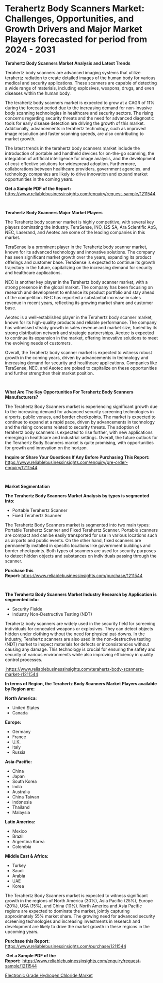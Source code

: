 <p><h1>Terahertz Body Scanners Market: Challenges, Opportunities, and Growth Drivers and Major Market Players forecasted for period from 2024 - 2031</h1></p><p><strong>Terahertz Body Scanners Market Analysis and Latest Trends</strong></p>
<p><p>Terahertz body scanners are advanced imaging systems that utilize terahertz radiation to create detailed images of the human body for various medical and security applications. These scanners are capable of detecting a wide range of materials, including explosives, weapons, drugs, and even diseases within the human body.</p><p>The terahertz body scanners market is expected to grow at a CAGR of 11% during the forecast period due to the increasing demand for non-invasive body scanning technologies in healthcare and security sectors. The rising concerns regarding security threats and the need for advanced diagnostic tools for early disease detection are driving the growth of this market. Additionally, advancements in terahertz technology, such as improved image resolution and faster scanning speeds, are also contributing to market growth.</p><p>The latest trends in the terahertz body scanners market include the introduction of portable and handheld devices for on-the-go scanning, the integration of artificial intelligence for image analysis, and the development of cost-effective solutions for widespread adoption. Furthermore, collaborations between healthcare providers, government agencies, and technology companies are likely to drive innovation and expand market opportunities in the coming years.</p></p>
<p><strong>Get a Sample PDF of the Report:&nbsp;</strong> <a href="https://www.reliablebusinessinsights.com/enquiry/request-sample/1211544">https://www.reliablebusinessinsights.com/enquiry/request-sample/1211544</a></p>
<p>&nbsp;</p>
<p><strong>Terahertz Body Scanners Major Market Players</strong></p>
<p><p>The Terahertz body scanner market is highly competitive, with several key players dominating the industry. TeraSense, INO, I2S SA, Ara Scientific ApS, NEC, Laserand, and Aeotec are some of the leading companies in this market.</p><p>TeraSense is a prominent player in the Terahertz body scanner market, known for its advanced technology and innovative solutions. The company has seen significant market growth over the years, expanding its product offerings and customer base. TeraSense is expected to continue its growth trajectory in the future, capitalizing on the increasing demand for security and healthcare applications.</p><p>NEC is another key player in the Terahertz body scanner market, with a strong presence in the global market. The company has been focusing on research and development to enhance its product portfolio and stay ahead of the competition. NEC has reported a substantial increase in sales revenue in recent years, reflecting its growing market share and customer base.</p><p>Aeotec is a well-established player in the Terahertz body scanner market, known for its high-quality products and reliable performance. The company has witnessed steady growth in sales revenue and market size, fueled by its strong distribution network and strategic partnerships. Aeotec is expected to continue its expansion in the market, offering innovative solutions to meet the evolving needs of customers.</p><p>Overall, the Terahertz body scanner market is expected to witness robust growth in the coming years, driven by advancements in technology and increasing demand for security and healthcare applications. Companies like TeraSense, NEC, and Aeotec are poised to capitalize on these opportunities and further strengthen their market position.</p></p>
<p>&nbsp;</p>
<p><strong>What Are The Key Opportunities For Terahertz Body Scanners Manufacturers?</strong></p>
<p><p>The Terahertz Body Scanners market is experiencing significant growth due to the increasing demand for advanced security screening technologies in airports, public venues, and border checkpoints. The market is expected to continue to expand at a rapid pace, driven by advancements in technology and the rising concerns related to security threats. The adoption of terahertz body scanners is expected to rise further, with new applications emerging in healthcare and industrial settings. Overall, the future outlook for the Terahertz Body Scanners market is quite promising, with opportunities for growth and innovation on the horizon.</p></p>
<p><strong>Inquire or Share Your Questions If Any Before Purchasing This Report:</strong> <a href="https://www.reliablebusinessinsights.com/enquiry/pre-order-enquiry/1211544">https://www.reliablebusinessinsights.com/enquiry/pre-order-enquiry/1211544</a></p>
<p>&nbsp;</p>
<p><strong>Market Segmentation</strong></p>
<p><strong>The Terahertz Body Scanners Market Analysis by types is segmented into:</strong></p>
<p><ul><li>Portable Terahertz Scanner</li><li>Fixed Terahertz Scanner</li></ul></p>
<p><p>The Terahertz Body Scanners market is segmented into two main types: Portable Terahertz Scanner and Fixed Terahertz Scanner. Portable scanners are compact and can be easily transported for use in various locations such as airports and public events. On the other hand, fixed scanners are permanently installed in specific locations like government buildings and border checkpoints. Both types of scanners are used for security purposes to detect hidden objects and substances on individuals passing through the scanner.</p></p>
<p><strong>Purchase this Report:&nbsp;</strong><a href="https://www.reliablebusinessinsights.com/purchase/1211544">https://www.reliablebusinessinsights.com/purchase/1211544</a></p>
<p>&nbsp;</p>
<p><strong>The Terahertz Body Scanners Market Industry Research by Application is segmented into:</strong></p>
<p><ul><li>Security Fielde</li><li>Industry Non-Destructive Testing (NDT)</li></ul></p>
<p><p>Terahertz body scanners are widely used in the security field for screening individuals for concealed weapons or explosives. They can detect objects hidden under clothing without the need for physical pat-downs. In the industry, Terahertz scanners are also used in the non-destructive testing (NDT) market to inspect materials for defects or inconsistencies without causing any damage. This technology is crucial for ensuring the safety and security of various environments while also improving efficiency in quality control processes.</p></p>
<p><a href="https://www.reliablebusinessinsights.com/terahertz-body-scanners-market-r1211544">&nbsp;https://www.reliablebusinessinsights.com/terahertz-body-scanners-market-r1211544</a></p>
<p><strong>In terms of Region, the Terahertz Body Scanners Market Players available by Region are:</strong></p>
<p>
    <p> <strong> North America: </strong>
        <ul>
            <li>United States</li>
            <li>Canada</li>
        </ul>
        </p> 
    <p> <strong> Europe: </strong>
        <ul>
            <li>Germany</li>
            <li>France</li>
            <li>U.K.</li>
            <li>Italy</li>
            <li>Russia</li>
        </ul>
        </p> 
    <p> <strong> Asia-Pacific: </strong>
        <ul>
            <li>China</li>
            <li>Japan</li>
            <li>South Korea</li>
            <li>India</li>
            <li>Australia</li>
            <li>China Taiwan</li>
            <li>Indonesia</li>
            <li>Thailand</li>
            <li>Malaysia</li>
        </ul>
        </p> 
    <p> <strong> Latin America: </strong>
        <ul>
            <li>Mexico</li>
            <li>Brazil</li>
            <li>Argentina Korea</li>
            <li>Colombia</li>
        </ul>
        </p> 
    <p> <strong> Middle East & Africa: </strong>
        <ul>
            <li>Turkey</li>
            <li>Saudi</li>
            <li>Arabia</li>
            <li>UAE</li>
            <li>Korea</li>
        </ul>
    </p>
    </p>
<p><p>The Terahertz Body Scanners market is expected to witness significant growth in the regions of North America (30%), Asia Pacific (25%), Europe (20%), USA (15%), and China (10%). North America and Asia Pacific regions are expected to dominate the market, jointly capturing approximately 55% market share. The growing need for advanced security screening technologies and increasing investments in research and development are likely to drive the market growth in these regions in the upcoming years.</p></p>
<p><strong>Purchase this Report: </strong><a href="https://www.reliablebusinessinsights.com/purchase/1211544">https://www.reliablebusinessinsights.com/purchase/1211544</a></p>
<p>&nbsp;<strong>Get a Sample PDF of the Report:&nbsp;&nbsp;</strong><a href="https://www.reliablebusinessinsights.com/enquiry/request-sample/1211544">https://www.reliablebusinessinsights.com/enquiry/request-sample/1211544</a></p>
<p><strong></strong></p>
<p><p><a href="https://github.com/maesanjaya8/Market-Research-Report-List-1/blob/main/electronic-grade-hydrogen-chloride-market.md">Electronic Grade Hydrogen Chloride Market</a></p></p>
